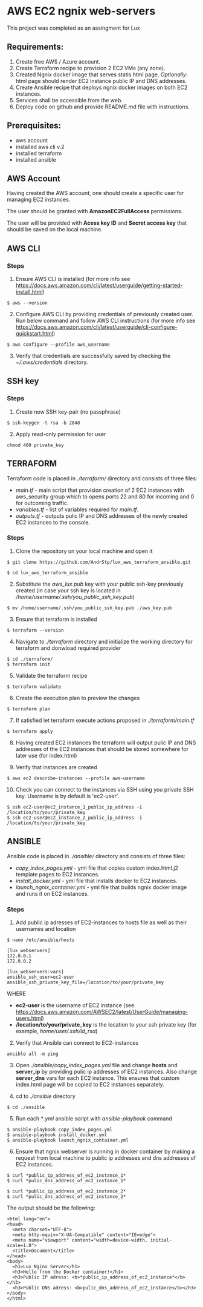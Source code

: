 # AWS EC2 ngnix web-servers
This project was completed as an assingment for Lux

## Requirements:
1. Create free AWS / Azure account.
2. Create Terraform recipe to provision 2 EC2 VMs (any zone).
3. Created Ngnix docker image that serves statis html page. *Optionally*: html page should render EC2 instance public IP and DNS addresses.
4. Create Ansible recipe that deploys ngnix docker images on both EC2 instances.
5. Services shall be accessible from the web.
6. Deploy code on github and provide README.md file with instructions.

## Prerequisites:
- aws account
- installed aws cli v.2
- installed terraform
- installed ansible

## AWS Account

Having created the AWS account, one should create a specific user for managing EC2 instances.

The user should be granted with **AmazonEC2FullAccess** permissions.

The user will be provided with **Acess key ID** and **Secret access key** that should be saved on the local machine.

## AWS CLI

### Steps 
1. Ensure AWS CLI is installed (for more info see https://docs.aws.amazon.com/cli/latest/userguide/getting-started-install.html)
```
$ aws --version
```

2. Configure AWS CLI by providing credentials of previously created user. Run below command and follow AWS CLI instructions (for more info see https://docs.aws.amazon.com/cli/latest/userguide/cli-configure-quickstart.html)

```
$ aws configure --profile aws_username
```

3. Verify that credentials are successfully saved by checking the *~/.aws/credentials* directory.


## SSH key

### Steps 
1. Create new SSH key-pair (no passphrase)
```
$ ssh-keygen -t rsa -b 2048
```

2. Apply read-only permission for user
```
chmod 400 private_key
```


## TERRAFORM

Terraform code is placed in *./terraform/* directory and consists of three files:

* *main.tf* - main script that provision creation of 2 EC2 instances with aws_security group which to opens ports 22 and 80 for incoming and 0 for outcoming traffic.
* *variables.tf* - list of variables required for *main.tf*.
* *outputs.tf* - outputs pulic IP and DNS addresses of the newly created EC2 instances to the console.

### Steps 

1. Clone the repository on your local machine and open it
```
$ git clone https://github.com/AndrStp/lux_aws_terraform_ansible.git
```
```
$ cd lux_aws_terraform_ansible
```

2. Substitute the *aws_lux.pub* key with your public ssh-key previously created (in case your ssh key is located in */home/username/.ssh/you_public_ssh_key.pub*)
```
$ mv /home/username/.ssh/you_public_ssh_key.pub ./aws_key.pub
```

3. Ensure that terraform is installed
```
$ terraform --version
```

4. Navigate to *./terraform* directory and initialize the working directory for terraform and donwload required provider
```
$ cd ./terraform/
$ terraform init
```

5. Validate the terraform recipe
```
$ terraform validate
```

6. Create the execution plan to preview the changes
```
$ terraform plan
```

7. If satisfied let terraform execute actions proposed in *./terraform/main.tf* 
```
$ terraform apply
```

8. Having created EC2 instances the terraform will output pulic IP and DNS addresses of the EC2 instances that should be stored somewhere for later use (for index.html)

9. Verify that instances are created 
```
$ aws ec2 describe-instances --profile aws-username
```

10. Check you can connect to the instances via SSH using you private SSH key. Username is by default is 'ec2-user'. 
```
$ ssh ec2-user@ec2_instance_1_public_ip_address -i /location/to/your/private_key
$ ssh ec2-user@ec2_instance_2_public_ip_address -i /location/to/your/private_key
```


## ANSIBLE

Ansible code is placed in *./ansible/* directory and consists of three files:

* *copy_index_pages.yml* - yml file that copies custom index.html.j2 template pages to EC2 instances. 
* *install_docker.yml* - yml file that installs docker to EC2 instances.
* *launch_ngnix_container.yml* - yml file that builds ngnix docker image and runs it on EC2 instances.

### Steps 

1. Add public ip adresses of EC2-instances to hosts file as well as their usernames and location 
```
$ nano /etc/ansible/hosts
```
```
[lux_webservers]
172.0.0.1
172.0.0.2

[lux_webservers:vars]                                                
ansible_ssh_user=ec2-user                                            
ansible_ssh_private_key_file=/location/to/your/private_key   
```

WHERE
- **ec2-user** is the username of EC2 instance (see https://docs.aws.amazon.com/AWSEC2/latest/UserGuide/managing-users.html)
- **/location/to/your/private_key** is the location to your ssh private key (for example, *home/user/.ssh/id_rsa*)

2. Verify that Ansible can connect to EC2-instances
```
ansible all -m ping
```

3. Open *./ansible/copy_index_pages.yml* file and change **hosts** and **server_ip** by providing pulic ip addresses of EC2 instances. Also change **server_dns** vars for each EC2 instance. This ensures that custom index.html page will be copied to EC2 instances separately.


4. cd to *./ansible* directory
```
$ cd ./ansible
```

5. Run each **.yml* ansible script with *ansible-playbook* command
```
$ ansible-playbook copy_index_pages.yml 
$ ansible-playbook install_docker.yml
$ ansible-playbook launch_ngnix_container.yml
```

6. Ensure that ngnix webserver is running in docker container by making a request from local machine to public ip addresses and dns addresses of EC2 instances.
```
$ curl *public_ip_address_of_ec2_instance_1*
$ curl *pulic_dns_address_of_ec2_instance_1*
```
```
$ curl *public_ip_address_of_ec2_instance_2*
$ curl *pulic_dns_address_of_ec2_instance_2*
```

The output should be the following:
```
<html lang="en">
<head>
  <meta charset="UTF-8">
  <meta http-equiv="X-UA-Compatible" content="IE=edge">
  <meta name="viewport" content="width=device-width, initial-scale=1.0">
  <title>Document</title>
</head>
<body>
  <h1>Lux Nginx Server</h1>
  <h3>Hello from the Docker container!</h1>
  <h3>Public IP adress: <b>*public_ip_address_of_ec2_instance*</b></h3>
  <h3>Public DNS adress: <b>pulic_dns_address_of_ec2_instance</b></h3>
</body>
</html>
```

